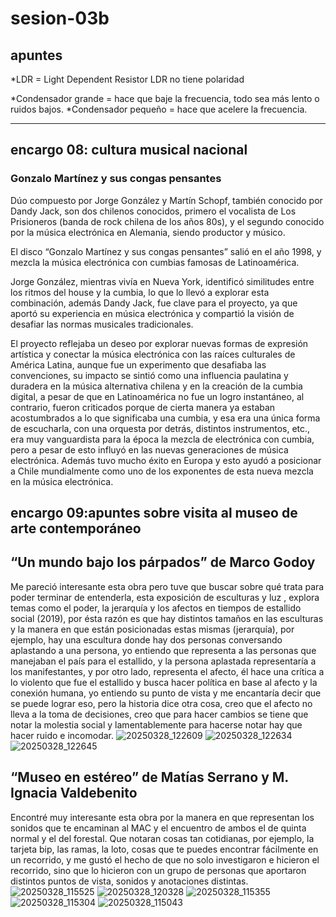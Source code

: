 # sesion-03b

## apuntes

*LDR = Light Dependent Resistor
 LDR no tiene polaridad

*Condensador grande = hace que baje la frecuencia, todo sea más lento o ruidos bajos.
*Condensador pequeño = hace que acelere la frecuencia.

---------------------------------------------------------------------------------------------------

## encargo 08: cultura musical nacional

### Gonzalo Martínez y sus congas pensantes

Dúo compuesto por Jorge González y Martín Schopf, también conocido por Dandy Jack, son dos chilenos conocidos, primero el vocalista de Los Prisioneros (banda de rock chilena de los años 80s), y el segundo conocido por la música electrónica en Alemania, siendo productor y músico.

El disco “Gonzalo Martínez y sus congas pensantes” salió en el año 1998, y mezcla la música electrónica con cumbias famosas de Latinoamérica.

Jorge González, mientras vivía en Nueva York, identificó similitudes entre los ritmos del house y la cumbia, lo que lo llevó a explorar esta combinación, además Dandy Jack, fue clave para el proyecto, ya que aportó su experiencia en música electrónica y compartió la visión de desafiar las normas musicales tradicionales.

El proyecto reflejaba un deseo por explorar nuevas formas de expresión artística y conectar la música electrónica con las raíces culturales de América Latina, aunque fue un experimento que desafiaba las convenciones, su impacto se sintió como una influencia paulatina y duradera en la música alternativa chilena y en la creación de la cumbia digital, a pesar de que en Latinoamérica no fue un logro instantáneo, al contrario, fueron criticados porque de cierta manera ya estaban acostumbrados a lo que significaba una cumbia,  y esa era una única forma de escucharla, con una orquesta por detrás, distintos instrumentos, etc., era muy vanguardista para la época la mezcla de electrónica con cumbia, pero a pesar de esto influyó en las nuevas generaciones de música electrónica.
Además tuvo mucho éxito en Europa y esto ayudó a posicionar a Chile mundialmente como uno de los exponentes de esta nueva mezcla en la música electrónica.

## encargo 09:apuntes sobre visita al museo de arte contemporáneo

## “Un mundo bajo los párpados” de Marco Godoy

Me pareció interesante esta obra pero tuve que buscar sobre qué trata para poder terminar de entenderla, esta exposición de esculturas y luz , explora temas como el poder, la jerarquía y los afectos en tiempos de estallido social (2019), por ésta razón es que hay distintos tamaños en las esculturas y la manera en que están posicionadas estas mismas (jerarquía), por ejemplo, hay una escultura donde hay dos personas conversando aplastando a una persona, yo entiendo que representa a las personas que manejaban el país para el estallido, y la persona aplastada representaría a los manifestantes, y por otro lado, representa el afecto, él hace una crítica a lo violento que fue el estallido y busca hacer política en base al afecto y la conexión humana, yo entiendo su punto de vista y me encantaría decir que se puede lograr eso, pero la historia dice otra cosa, creo que el afecto no lleva a la toma de decisiones, creo que para hacer cambios se tiene que notar la molestia social y lamentablemente para hacerse notar hay que hacer ruido e incomodar.
![20250328_122609](https://github.com/user-attachments/assets/55e8e246-9088-4510-8686-ef534e6d3a39)
![20250328_122634](https://github.com/user-attachments/assets/4e8e1066-a6ec-49c5-994b-9585f2f66783)
![20250328_122645](https://github.com/user-attachments/assets/bea60519-8a90-4126-8fec-d413a30c7419)

## “Museo en estéreo” de Matías Serrano y M. Ignacia Valdebenito

Encontré muy interesante esta obra por la manera en que representan los sonidos que te encaminan al MAC y el encuentro de ambos el de quinta normal y el del forestal.
Que notaran cosas tan cotidianas, por ejemplo, la tarjeta bip, las ramas, la loto, cosas que te puedes encontrar fácilmente en un recorrido, y me gustó el hecho de que no solo investigaron e hicieron el recorrido, sino que lo hicieron con un grupo de personas que aportaron distintos puntos de vista, sonidos y anotaciones distintas.
![20250328_115525](https://github.com/user-attachments/assets/0b78dfdb-1780-47d3-a7f0-018bed12d269)
![20250328_120328](https://github.com/user-attachments/assets/5df479e8-1dd9-4cd0-acf1-836adbbd3467)
![20250328_115355](https://github.com/user-attachments/assets/d0b3e592-4c8f-40ea-a1e1-4ef55a694c40)
![20250328_115304](https://github.com/user-attachments/assets/fdd822b7-b6ea-49c5-9fb5-bbd420d1c81f)
![20250328_115043](https://github.com/user-attachments/assets/2a063f5f-59b0-4d68-b1c5-d293a1003ae7)
